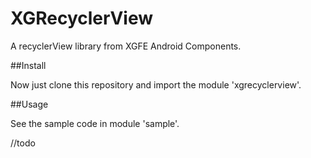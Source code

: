 # XGRecyclerView
A recyclerView library from XGFE Android Components.

##Install

Now just clone this repository and import the module 'xgrecyclerview'.

##Usage

See the sample code in module 'sample'.

//todo